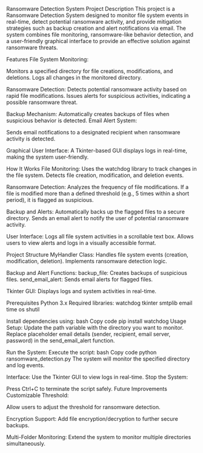 Ransomware Detection System
Project Description
This project is a Ransomware Detection System designed to monitor file system events in real-time, detect potential ransomware activity, and provide mitigation strategies such as backup creation and alert notifications via email. The system combines file monitoring, ransomware-like behavior detection, and a user-friendly graphical interface to provide an effective solution against ransomware threats.

Features
File System Monitoring:

Monitors a specified directory for file creations, modifications, and deletions.
Logs all changes in the monitored directory.

Ransomware Detection:
Detects potential ransomware activity based on rapid file modifications.
Issues alerts for suspicious activities, indicating a possible ransomware threat.

Backup Mechanism:
Automatically creates backups of files when suspicious behavior is detected.
Email Alert System:

Sends email notifications to a designated recipient when ransomware activity is detected.

Graphical User Interface:
A Tkinter-based GUI displays logs in real-time, making the system user-friendly.

How It Works
File Monitoring:
Uses the watchdog library to track changes in the file system.
Detects file creation, modification, and deletion events.

Ransomware Detection:
Analyzes the frequency of file modifications. If a file is modified more than a defined threshold (e.g., 5 times within a short period), it is flagged as suspicious.

Backup and Alerts:
Automatically backs up the flagged files to a secure directory.
Sends an email alert to notify the user of potential ransomware activity.

User Interface:
Logs all file system activities in a scrollable text box.
Allows users to view alerts and logs in a visually accessible format.

Project Structure
MyHandler Class:
Handles file system events (creation, modification, deletion).
Implements ransomware detection logic.

Backup and Alert Functions:
backup_file: Creates backups of suspicious files.
send_email_alert: Sends email alerts for flagged files.

Tkinter GUI:
Displays logs and system activities in real-time.

Prerequisites
Python 3.x
Required libraries:
watchdog
tkinter
smtplib
email
time
os
shutil

Install dependencies using:
bash
Copy code
pip install watchdog
Usage
Setup:
Update the path variable with the directory you want to monitor.
Replace placeholder email details (sender, recipient, email server, password) in the send_email_alert function.

Run the System:
Execute the script:
bash
Copy code
python ransomware_detection.py
The system will monitor the specified directory and log events.

Interface:
Use the Tkinter GUI to view logs in real-time.
Stop the System:

Press Ctrl+C to terminate the script safely.
Future Improvements
Customizable Threshold:

Allow users to adjust the threshold for ransomware detection.

Encryption Support:
Add file encryption/decryption to further secure backups.

Multi-Folder Monitoring:
Extend the system to monitor multiple directories simultaneously.

